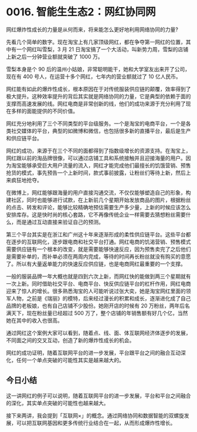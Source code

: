 # 0016. 智能⽣生态2：⽹红协同网

网红爆炸性成长的力量是从何而来，将来能怎么更好地利用网络协同的力量?

先看几个简单的数字。现在淘宝上有几家顶级网红，都在争夺第一网红的位置，其中有一个网红叫雪梨，3 月 21 日淘宝搞了一个大活动，叫新势力周，雪梨的店铺上新之后一分钟营业额就突破了 1000 万。

雪梨本身是个 90 后的温州小姑娘，非常聪明能干，她和大学室友出来开了公司，现在有 400 号人，在运营十多个网红，七年内的营业额就过了 10 亿人民币。

网红能有如此的爆炸性成长，根本原因在于对传统服装供应链的颠覆，效率得到了极大提升。这种效率提升的背后其实就是网络协同的力量，它是典型的依赖于面的支撑而高速发展的线。网红电商是非常创新的线，他们的成功来源于充分利用了现在多样的面能提供的不同价值。

网红充分地利用了三个不同类型的平台级服务。一个是淘宝的电商平台，一个是各类社交媒体的平台，典型的如微博和微信，也包括很多新的直播平台，最后是生产和供应链平台。

网红的成功，来源于在三个不同的面都得到了指数级增长的资源支持。在淘宝上，网红跟以前的淘品牌很像，可以通过店铺工具和系统接触并且迎接海量的用户。因为淘宝能够承受巨大用户流量的流入，网红才能完成他们最擅长的饥饿营销、预售抢货的模式，事先预告一个上新时间，款式事前披露，让粉丝们等待上新，然后上来疯狂地抢夺。

在微博上，网红能够跟海量的用户直接沟通交流，不仅仅能够塑造自己的形象，构建社区，同时也能够进行试款，在上新前几个星期开始发放商品的图片，根据粉丝的点击、转发和评论，能够比较精确地预估需要生产多少量，上新的时候应该怎么安排库存。这是快时尚的核心套路，它不再像传统企业一样需要去猜想粉丝需要什么，而是通过互动直接来验证自己的预测。

第三个平台其实是在浙江和广州这十年来逐渐形成的柔性供应链平台。这些平台都在逐步的互联网化，逐步跟电商和社交平台打通。网红电商的饥渴营销、预售模式需要供应链有一个根本的改变，就是需要能够快速反应，因为预售卖完了之后他们是需要补单的，而补单必须在两周内完成，等待的时间再长粉丝就没有购买的意愿了。所以有大量返单能力的快速反应供应链，也是电商网红最重要的一个支撑。

一般的服装品牌一年大概也就是四到六次上新，而网红快的能做到两三个星期就有一次上新。同时借助社交平台、电商平台、快反供应链平台的杠杆作用，网红电商迎来了惊人的增长。很多熟悉淘宝的人可能听说过张大奕，她是淘宝网红里面的领军人物，之前是《瑞丽》的模特，后来经过漫长的积累和成长，逐渐进化成了自己品牌的老板娘，也有自己店铺不少股份。她刚开店的时候有 20 万粉丝，两年后名满天下，现在粉丝量已经超过 500 万了，整个店铺的年销售额有好几个亿，当然她在其中的收入也很高。

通过网红这个案例大家可以看到，随着点、线、面、体互联网经济体逐步的发展，不同面之间的交叉互动，创造了新的爆炸性成长的机会。

网红的成功证明，随着互联网平台的进一步发展，平台跟平台之间的融合互动深化，任何一个单点突破的可能性其实是越来越大的。

## 今日小结

这一讲网红的例子可以说明，随着互联网平台的进一步发展，平台和平台之间融合的深化，其实单点突破的可能性也越来越大。

接下来两讲，我会提到「互联网×」的概念。通过网络协同和数据智能的双螺旋发展，可以把互联网基因和更多传统行业结合在一起，从而形成爆炸性增长。

